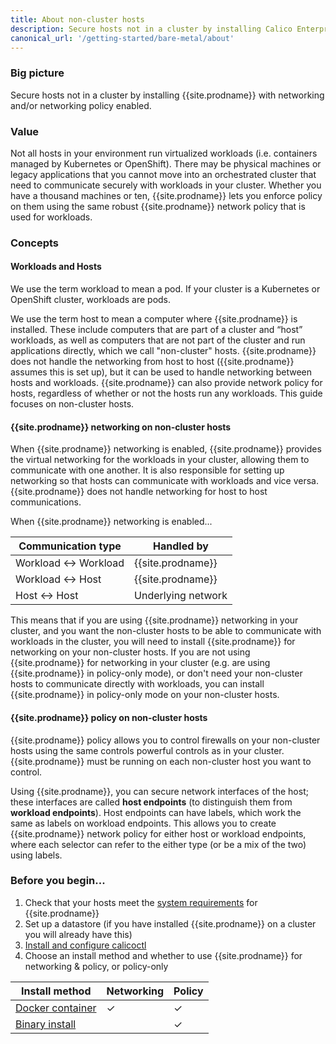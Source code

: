 ```yaml
---
title: About non-cluster hosts
description: Secure hosts not in a cluster by installing Calico Enterprise with networking and/or networking policy enabled.
canonical_url: '/getting-started/bare-metal/about'
---
```


### Big picture

Secure hosts not in a cluster by installing {{site.prodname}} with networking and/or networking policy enabled.

### Value

Not all hosts in your environment run virtualized workloads (i.e. containers managed by Kubernetes or OpenShift). There may be physical machines or legacy applications that you cannot move into an orchestrated cluster that need to communicate securely with workloads in your cluster. Whether you have a thousand machines or ten, {{site.prodname}} lets you enforce policy on them using the same robust {{site.prodname}} network policy that is used for workloads.


### Concepts

#### Workloads and Hosts

We use the term workload to mean a pod. If your cluster is a Kubernetes or OpenShift cluster, workloads are pods.

We use the term host to mean a computer where {{site.prodname}} is installed. These include computers that are part of a cluster and “host” workloads, as well as computers that are not part of the cluster and run applications directly, which we call "non-cluster" hosts.  {{site.prodname}} does not handle the networking from host to host ({{site.prodname}} assumes this is set up), but it can be used to handle networking between hosts and workloads.  {{site.prodname}} can also provide network policy for hosts, regardless of whether or not the hosts run any workloads.  This guide focuses on non-cluster hosts.

#### {{site.prodname}} networking on non-cluster hosts

When {{site.prodname}} networking is enabled, {{site.prodname}} provides the virtual networking for the workloads in your cluster, allowing them to communicate with one another. It is also responsible for setting up networking so that hosts can communicate with workloads and vice versa.  {{site.prodname}} does not handle networking for host to host communications.

When {{site.prodname}} networking is enabled...

| Communication type   | Handled by         |
|----------------------|--------------------|
| Workload ↔ Workload  | {{site.prodname}}  |
| Workload ↔ Host      | {{site.prodname}}  |
| Host ↔ Host          | Underlying network |

This means that if you are using {{site.prodname}} networking in your cluster, and you want the non-cluster hosts to be able to communicate with workloads in the cluster, you will need to install {{site.prodname}} for networking on your non-cluster hosts.  If you are not using {{site.prodname}} for networking in your cluster (e.g. are using {{site.prodname}} in policy-only mode), or don't need your non-cluster hosts to communicate directly with workloads, you can install {{site.prodname}} in policy-only mode on your non-cluster hosts.

#### {{site.prodname}} policy on non-cluster hosts

{{site.prodname}} policy allows you to control firewalls on your non-cluster hosts using the same controls powerful controls as in your cluster.  {{site.prodname}} must be running on each non-cluster host you want to control.

Using {{site.prodname}}, you can secure network interfaces of the host; these interfaces are called **host endpoints** (to distinguish them from **workload endpoints**). Host endpoints can have labels, which work the same as labels on workload endpoints. This allows you to create {{site.prodname}} network policy for either host or workload endpoints, where each selector can refer to the either type (or be a mix of the two) using labels.


### Before you begin...

1. Check that your hosts meet the [system requirements](./requirements) for {{site.prodname}}
1. Set up a datastore (if you have installed {{site.prodname}} on a cluster you will already have this)
1. [Install and configure calicoctl]({{site.baseurl}}/getting-started/clis/calicoctl/)
1. Choose an install method and whether to use {{site.prodname}} for networking & policy, or policy-only

| Install method                                                       | Networking | Policy |
|----------------------------------------------------------------------|------------|--------|
| [Docker container](./installation/container)                         | ✓          | ✓      |
| [Binary install](./installation/binary)                              |            | ✓      |
